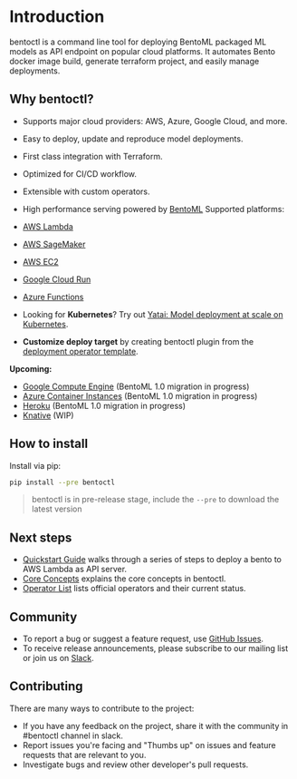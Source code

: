 # Introduction

bentoctl is a command line tool for deploying BentoML packaged ML models as API endpoint on popular cloud platforms.
It automates Bento docker image build, generate terraform project, and easily manage deployments.

## Why bentoctl?
* Supports major cloud providers: AWS, Azure, Google Cloud, and more.
* Easy to deploy, update and reproduce model deployments.
* First class integration with Terraform.
* Optimized for CI/CD workflow.
* Extensible with custom operators.
* High performance serving powered by [BentoML](https://github.com/bentoml/BentoML)
Supported platforms:

* [AWS Lambda](https://github.com/bentoml/aws-lambda-deploy)
* [AWS SageMaker](https://github.com/bentoml/aws-sagemaker-deploy)
* [AWS EC2](https://github.com/bentoml/aws-ec2-deploy)
* [Google Cloud Run](https://github.com/bentoml/google-cloud-run-deploy)
* [Azure Functions](https://github.com/bentoml/azure-functions-deploy)
* Looking for **Kubernetes**? Try out [Yatai: Model deployment at scale on Kubernetes](https://github.com/bentoml/Yatai).
* **Customize deploy target** by creating bentoctl plugin from the [deployment operator template](https://github.com/bentoml/bentoctl-operator-template).

**Upcoming:**
* [Google Compute Engine](https://github.com/bentoml/google-compute-engine-deploy) (BentoML 1.0 migration in progress)
* [Azure Container Instances](https://github.com/bentoml/azure-container-instances-deploy) (BentoML 1.0 migration in progress)
* [Heroku](https://github.com/bentoml/heroku-deploy) (BentoML 1.0 migration in progress)
* [Knative](https://github.com/bentoml/bentoctl/issues/79) (WIP)


## How to install

Install via pip:

```bash
pip install --pre bentoctl
```

> bentoctl is in pre-release stage, include the `--pre` to download the latest version

## Next steps

- [Quickstart Guide](./quickstart.md) walks through a series of steps to deploy a bento to AWS Lambda as API server.
- [Core Concepts](./core-concepts.md) explains the core concepts in bentoctl.
- [Operator List](./operator-list.md) lists official operators and their current status.

## Community

- To report a bug or suggest a feature request, use [GitHub Issues](https://github.com/bentoml/bentoctl/issues/new/choose).
- To receive release announcements, please subscribe to our mailing list or join us on [Slack](http://join.slack.bentoml.org/).

## Contributing

There are many ways to contribute to the project:

- If you have any feedback on the project, share it with the community in #bentoctl channel in slack.
- Report issues you're facing and "Thumbs up" on issues and feature requests that are relevant to you.
- Investigate bugs and review other developer's pull requests.
